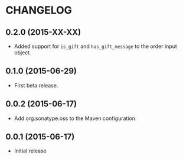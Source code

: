 CHANGELOG
=========

0.2.0 (2015-XX-XX)
------------------

* Added support for `is_gift` and `has_gift_message` to the order input
  object.

0.1.0 (2015-06-29)
------------------

* First beta release.

0.0.2 (2015-06-17)
------------------

* Add org.sonatype.oss to the Maven configuration.

0.0.1 (2015-06-17)
------------------

* Initial release
